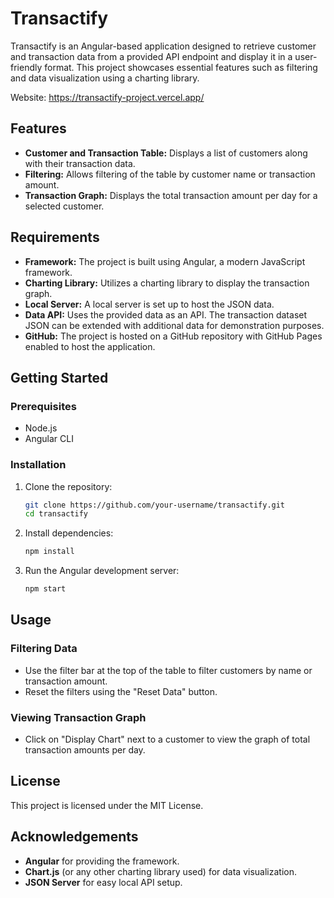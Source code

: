 # Transactify

Transactify is an Angular-based application designed to retrieve customer and transaction data from a provided API endpoint and display it in a user-friendly format. This project showcases essential features such as filtering and data visualization using a charting library.

Website: https://transactify-project.vercel.app/

## Features

- **Customer and Transaction Table:** Displays a list of customers along with their transaction data.
- **Filtering:** Allows filtering of the table by customer name or transaction amount.
- **Transaction Graph:** Displays the total transaction amount per day for a selected customer.

## Requirements

- **Framework:** The project is built using Angular, a modern JavaScript framework.
- **Charting Library:** Utilizes a charting library to display the transaction graph.
- **Local Server:** A local server is set up to host the JSON data.
- **Data API:** Uses the provided data as an API. The transaction dataset JSON can be extended with additional data for demonstration purposes.
- **GitHub:** The project is hosted on a GitHub repository with GitHub Pages enabled to host the application.

## Getting Started

### Prerequisites

- Node.js
- Angular CLI

### Installation

1. Clone the repository:
   ```sh
   git clone https://github.com/your-username/transactify.git
   cd transactify
   
2. Install dependencies:
   ```sh
   npm install
   
3. Run the Angular development server:
   ```sh
   npm start

## Usage

### Filtering Data

- Use the filter bar at the top of the table to filter customers by name or transaction amount.
- Reset the filters using the "Reset Data" button.

### Viewing Transaction Graph

- Click on "Display Chart" next to a customer to view the graph of total transaction amounts per day.

## License

This project is licensed under the MIT License.

## Acknowledgements

- **Angular** for providing the framework.
- **Chart.js** (or any other charting library used) for data visualization.
- **JSON Server** for easy local API setup.
